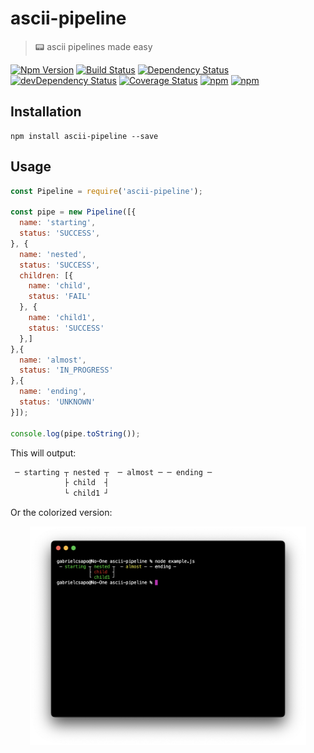 # ascii-pipeline

> 📟 ascii pipelines made easy

[![Npm Version](https://img.shields.io/npm/v/ascii-pipeline.svg)](https://www.npmjs.com/package/ascii-pipeline)
[![Build Status](https://travis-ci.org/gabrielcsapo/ascii-pipeline.svg?branch=master)](https://travis-ci.org/gabrielcsapo/ascii-pipeline)
[![Dependency Status](https://starbuck.gabrielcsapo.com/badge/github/gabrielcsapo/ascii-pipeline/status.svg)](https://starbuck.gabrielcsapo.com/github/gabrielcsapo/ascii-pipeline)
[![devDependency Status](https://starbuck.gabrielcsapo.com/badge/github/gabrielcsapo/ascii-pipeline/dev-status.svg)](https://starbuck.gabrielcsapo.com/github/gabrielcsapo/ascii-pipeline#info=devDependencies)
[![Coverage Status](https://lcov-server.gabrielcsapo.com/badge/github%2Ecom/gabrielcsapo/ascii-pipeline.svg)](https://lcov-server.gabrielcsapo.com/coverage/github%2Ecom/gabrielcsapo/ascii-pipeline)
[![npm](https://img.shields.io/npm/dt/ascii-pipeline.svg?maxAge=2592000)]()
[![npm](https://img.shields.io/npm/dm/ascii-pipeline.svg?maxAge=2592000)]()

## Installation

```
npm install ascii-pipeline --save
```

## Usage

```js
const Pipeline = require('ascii-pipeline');

const pipe = new Pipeline([{
  name: 'starting',
  status: 'SUCCESS',
}, {
  name: 'nested',
  status: 'SUCCESS',
  children: [{
    name: 'child',
    status: 'FAIL'
  }, {
    name: 'child1',
    status: 'SUCCESS'
  },]
},{
  name: 'almost',
  status: 'IN_PROGRESS'
},{
  name: 'ending',
  status: 'UNKNOWN'
}]);

console.log(pipe.toString());
```

This will output:

```bash
 ─ starting ┬ nested ┬  ─ almost ─ ─ ending ─ 
            ├ child  ┤                        
            └ child1 ┘                        
```

Or the colorized version:

<p align="center">
  <img height="350px" src="./docs/output.png"/>
</p>
